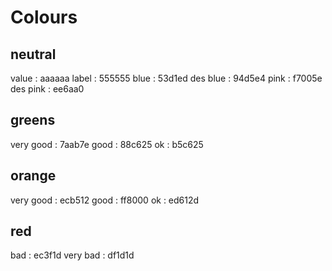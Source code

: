 # Colours

## neutral
value       : aaaaaa
label       : 555555
blue        : 53d1ed
des blue		: 94d5e4
pink        : f7005e
des pink    : ee6aa0

## greens
very good   : 7aab7e
good        : 88c625
ok          : b5c625

## orange
very good   : ecb512
good        : ff8000
ok          : ed612d

## red
bad         : ec3f1d
very bad    : df1d1d